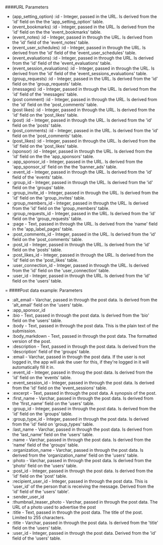 <!-- --- title: List of all parameters being used. -->

####URL Parameters

* (app_setting_option) :id - Integer, passed in the URL. Is derived from the 'id' field on the the 'app_setting_option' table.
* (event_bookmarks) :id - Integer, passed in the URL. Is derived from the 'id' field on the the 'event_bookmarks' table.
* (event_notes) :id - Integer, passed in through the URL. Is derived from the 'id' field of the 'event_notes' table.
* (event_user_schedules) :id - Integer, passed in through the URL. Is derived from the 'id' field of the 'event_user_schedules' table.
* (event_evaluations) :id - Integer, passed in through the URL. Is derived from the 'id' field of the 'event_evaluations' table.
* (event_session_evaluations) :id - Integer, passed in through the URL. Is derived from the 'id' field of the 'event_sessions_evaluations' table.
* (group_requests) :id - Integer, passed in the URL. Is derived from the 'id' field on the 'group_requests' table.
* (messages) :id - Integer, passed in through the URL. Is derived from the 'id' field of the 'messages' table.
* (post comment) :id - Integer, passed in through the URL. Is derived from the 'id' field on the 'post_comments' table.
* (post likes) :id - Integer, passed in through the URL. Is derived from the 'id' field on the 'post_likes' table.
* (post) :id - Integer, passed in through the URL. Is derived from the 'id' field on the 'posts' table.
* (post_comments) :id - Integer, passed in the URL. Is derived from the 'id' field on the 'post_comments' table.
* (post_likes) :id - Integer, passed in through the URL. Is derived from the 'id' field on the 'post_likes' table.
* (sponsor) :id - Integer, passed in through the URL. Is derived from the 'id' field on the the 'app_sponsors' table.
* :app_sponsor_id - Integer, passed in the URL. Is derived from the 'app_sponsor_id' field on the the 'banner_ads' table.
* :event_id - Integer, passed in through the URL. Is derived from the 'id' field of the 'events' table.
* :group_id - Integer, passed in through the URL. Is derived from the 'id' field on the 'groups' table.
* :group_invite_id - Integer, passed in through the URL. Is derived from the 'id' field on the 'group_invites' table.
* :group_members_id - Integer, passed in through the URL. Is derived from the 'id' field on the 'group_members' table.
* :group_requests_id - Integer, passed in the URL. Is derived from the 'id' field on the 'group_requests' table.
* :page - Text, passed in through the URL. Is derived from the 'name' field in the 'app_label_pages' table.
* :post_comments_id - Integer, passed in the URL. Is derived from the 'id' field on the 'post_comments' table.
* :post_id - Integer, passed in through the URL. Is derived from the 'id' field on the 'posts' table.
* :post_likes_id - Integer, passed in through the URL. Is derived from the 'id' field on the 'post_likes' table.
* :user_connection_id - Integer, passed in through the URL. Is derived from the 'id' field on the 'user_connection' table.
* :user_id - Integer, passed in through the URL. Is derived from the 'id' field on the 'users' table.

=
####Post data example: Parameters

* :alt_email - Varchar, passed in through the post data. Is derived from the 'alt_email' field on the 'users' table.
* :app_sponsor_id
* :bio  - Text, passed in through the post data. Is derived from the 'bio' field on the 'users' table. 
* :body - Text, passed in through the post data. This is the plain text of the submission.
* :body_markdown - Text, passed in through the post data. The formatted version of the post.
* :description - Text, passed in through the post data. Is derived from the 'description' field of the 'groups' table.
* :email - Varchar, passed in through the post data. If the user is not logged in, the app will ask the user for this, if they're logged in it will automatically fill it in.
* :event_id - Integer, passed in throug the post data. Is derived from the 'id' field on the 'events' table.
* :event_session_id - Integer, passed in through the post data. Is derived from the 'id' field on the 'event_sessions' table.
* :excerpt - Text, passed in through the post data. A synopsis of the post.
* :first_name - Varchar, passed in through the post data. Is derived from the 'first_name' field on the 'users' table.
* :group_id - Integer, passed in through the post data. Is derived from the 'id' field on the 'groups' table.
* :group_type_id - Integer, passed in through the post data. Is derived from the 'id' field on 'group_types' table.
* :last_name - Varchar, passed in through the post data. Is derived from the 'last_name' field on the 'users' table.
* :name - Varchar, passed in through the post data. Is derived from the 'name' field of the 'groups' table.
* :organization_name - Varchar, passed in through the post data. Is derived from the 'organization_name' field on the 'users' table. 
* :photo - Varchar, passed in through the post data. Is derived from the 'photo' field on the 'users' table.
* :post_id - Integer, passed in through the post data. Is derived from the 'id' field on the 'post' table.
* :recipient_user_id - Integer, passed in through the post data. This is 'user_id' of the person that is receiving the message. Derived from the 'id' field of the 'users' table'.
* :sender_user_id
* :thumbnail_teaser_photo - Varchar, passed in through the post data. The URL of a photo used to advertise the post
* :title - Text, passed in through the post data. The title of the post. Limited to 255 characters.
* :title - Varchar, passed in through the post data. Is derived from the 'title' field on the 'users' table.
* :user_id - Integer, passed in through the post data. Derived from the 'id' field of the 'users' table.